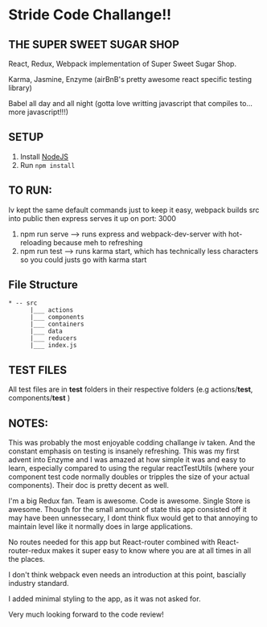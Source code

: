 # Stride Code Challange!!

## THE SUPER SWEET SUGAR SHOP

React, Redux, Webpack implementation of Super Sweet Sugar Shop.

Karma, Jasmine, Enzyme (airBnB's pretty awesome react specific testing library)

Babel all day and all night (gotta love writting javascript that compiles to... more javascript!!!)

## SETUP

1. Install [NodeJS](nodejs.org)
2. Run `npm install`

## TO RUN: 
Iv kept the same default commands just to keep it easy, webpack builds src into public then express serves it up on port: 3000

1. npm run serve --> runs express and webpack-dev-server with hot-reloading because meh to refreshing
2. npm run test --> runs karma start, which has technically less characters so you could justs go with karma start 

## File Structure

	* -- src
		  |___ actions
		  |___ components
		  |___ containers
		  |___ data
		  |___ reducers
		  |___ index.js


## TEST FILES

All test files are in __test__ folders in their respective folders (e.g actions/__test__, components/__test__ )


## NOTES:

This was probably the most enjoyable codding challange iv taken. And the constant emphasis on testing is insanely refreshing. This was my first advent into Enzyme and I was amazed at how simple it was and easy to learn, especially compared to using the regular reactTestUtils (where your component test code normally doubles or tripples the size of your actual components). Their doc is pretty decent as well.

I'm a big Redux fan. Team is awesome. Code is awesome. Single Store is awesome. Though for the small amount of state this app consisted off it may have been unnessecary, I dont think flux would get to that annoying to maintain level like it normally does in large applications.

No routes needed for this app but React-router combined with React-router-redux makes it super easy to know where you are at all times in all the places.

I don't think webpack even needs an introduction at this point, bascially industry standard.

I added minimal styling to the app, as it was not asked for.

Very much looking forward to the code review! 



